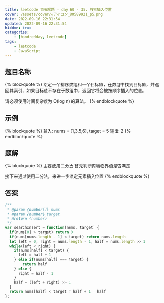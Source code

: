 ```yaml
---
title: leetcode 百天解题 - day 60 - 35. 搜索插入位置
cover: /assets/cover/◇アイコン_80589921_p5.png
date: 2022-09-16 22:31:54
updated: 2022-09-16 22:31:54
hidden: true
categories:
    - [handredday, leetcode]
tags:
    - leetcode
    - JavaScript
---
```


## 题目名称

{% blockquote %}
给定一个排序数组和一个目标值，在数组中找到目标值，并返回其索引。如果目标值不存在于数组中，返回它将会被按顺序插入的位置。

请必须使用时间复杂度为 O(log n) 的算法。
{% endblockquote %}

## 示例

{% blockquote %}
输入: nums = [1,3,5,6], target = 5
输出: 2
{% endblockquote %}


## 题解

{% blockquote %}
主要使用二分法
首先判断两端临界值是否满足

接下来通过使用二分法，来进一步锁定元素插入位置
{% endblockquote %}

## 答案

~~~js
/**
 * @param {number[]} nums
 * @param {number} target
 * @return {number}
 */
var searchInsert = function(nums, target) {
  if(nums[0] > target) return 0
  if(nums[nums.length - 1] < target) return nums.length
  let left = 0, right = nums.length - 1, half = nums.length >> 1
  while(left < right) {
    if(nums[half] < target) {
      left = half + 1
    } else if(nums[half] === target) {
        return half
    } else {
      right = half - 1
    }
    half = (left + right) >> 1
  }
  return nums[half] < target ? half + 1 : half
};
~~~

